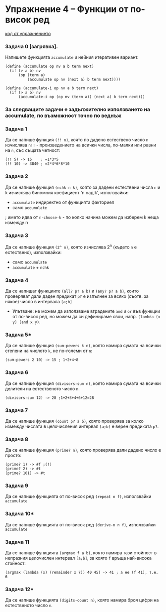 # Упражнение 4 – Функции от по-висок ред

[код от упражнението](ex04-20231031-solutions.rkt)

### Задача 0 [загрявка].
Напишете функцията `accumulate` и нейния итеративен вариант.
```
(define (accumulate op nv a b term next)
  (if (> a b) nv
      (op (term a)
          (accumulate op nv (next a) b term next))))
          
(define (accumulate-i op nv a b term next)
  (if (> a b) nv
      (accumulate-i op (op nv (term a)) (next a) b term next)))
```
### За следващите задачи е задължително използването на accumulate, по възможност точно по веднъж
### Задача 1
Да се напише функция `(!! n)`, която по дадено естествено число `n` изчислява `n!!` - произведението на всички числа, по-малки или равни на `n`, със същата четност:
```
(!! 5) -> 15    ; =1*3*5
(!! 10) -> 3840 ; =2*4*6*8*10
```
### Задача 2
Да се напише функция `(nchk n k)`, която за дадени естествени числа `n` и `k` изчислява биномния коефициент 'n над k', използвайки:
- `accumulate` индиректно от функцията факториел
- само `accumulate` 

; името идва от `n-choose-k` - по колко начина можем да изберем k неща измежду n

### Задача 3
Да се напише функция `(2^ n)`, която изчислява 2<sup>n</sup> (където `n` е естествено), използвайки:
- само `accumulate`
- `accumulate` + `nchk`

### Задача 4
Да се напишат функциите `(all? p? a b)` и `(any? p? a b)`, които проверяват дали даден предикат `p?` е изпълнен за всяко (съотв. за някое) число в интервала `[a;b]`
- Упътване: не можем да използваме вградените `and` и `or` във функции от по-висок ред, но можем да си дефинираме свои, напр. `(lambda (x y) (and x y)`.

### Задача 5*
Да се напише функция `(sum-powers k n)`, която намира сумата на всички степени на числото `k`, не по-големи от `n`:
```
(sum-powers 2 10) -> 15 ; 1+2+4+8
```

### Задача 6
Да се напише функция `(divisors-sum n)`, която намира сумата на всички делители на естественото число `n`.
```
(divisors-sum 12) -> 28 ;1+2+3+4+6+12=28
```

### Задача 7
Да се напише функция `(count p? a b)`, която проверява за колко измежду числата в целочисления интервал `[a;b]` е верен предиката `p?`.

### Задача 8
Да се напише функция `(prime? n)`, която проверява дали дадено число е просто:
```
(prime? 1) -> #f ;(!)
(prime? 2) -> #t
(prime? 101) -> #t
```

### Задача 9
Да се напише функцията от по-висок ред `(repeat n f)`, използвайки `accumulate`

### Задача 10*
Да се напише функцията от по-висок ред `(derive-n n f)`, използвайки `accumulate`

### Задача 11
Да се напише функцията `(argmax f a b)`, която намира тази стойност в непразния целочислен интервал `[a;b]`, за която `f` връща най-висока стойност:
```
(argmax (lambda (x) (remainder x 7)) 40 45) -> 41 ; а не (f 41), т.е. 6
```

### Задача 12*
Да се напише функцията `(digits-count n)`, която намира броя цифри на естественото число `n`.

